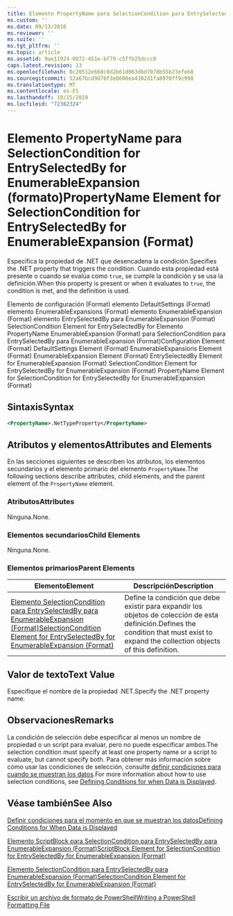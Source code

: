 ```yaml
---
title: Elemento PropertyName para SelectionCondition para EntrySelectedBy para EnumerableExpansion (Format) | Microsoft Docs
ms.custom: ''
ms.date: 09/13/2016
ms.reviewer: ''
ms.suite: ''
ms.tgt_pltfrm: ''
ms.topic: article
ms.assetid: 9ae11924-0072-451e-bf70-c5ffb25dccc0
caps.latest.revision: 13
ms.openlocfilehash: 0c20512e660c8d2b61d063dbd7078b55b23efeb8
ms.sourcegitcommit: 52a67bcd9d7bf3e8600ea4302d1fa8970ff9c998
ms.translationtype: MT
ms.contentlocale: es-ES
ms.lasthandoff: 10/15/2019
ms.locfileid: "72362324"
---
```

# <a name="propertyname-element-for-selectioncondition-for-entryselectedby-for-enumerableexpansion-format"></a><span data-ttu-id="ad6ee-102">Elemento PropertyName para SelectionCondition for EntrySelectedBy for EnumerableExpansion (formato)</span><span class="sxs-lookup"><span data-stu-id="ad6ee-102">PropertyName Element for SelectionCondition for EntrySelectedBy for EnumerableExpansion (Format)</span></span>

<span data-ttu-id="ad6ee-103">Especifica la propiedad de .NET que desencadena la condición.</span><span class="sxs-lookup"><span data-stu-id="ad6ee-103">Specifies the .NET property that triggers the condition.</span></span> <span data-ttu-id="ad6ee-104">Cuando esta propiedad está presente o cuando se evalúa como `true`, se cumple la condición y se usa la definición.</span><span class="sxs-lookup"><span data-stu-id="ad6ee-104">When this property is present or when it evaluates to `true`, the condition is met, and the definition is used.</span></span>

<span data-ttu-id="ad6ee-105">Elemento de configuración (Format) elemento DefaultSettings (Format) elemento EnumerableExpansions (Format) elemento EnumerableExpansion (Format) elemento EntrySelectedBy para EnumerableExpansion (Format) SelectionCondition Element for EntrySelectedBy for Elemento PropertyName EnumerableExpansion (Format) para SelectionCondition para EntrySelectedBy para EnumerableExpansion (Format)</span><span class="sxs-lookup"><span data-stu-id="ad6ee-105">Configuration Element (Format) DefaultSettings Element (Format) EnumerableExpansions Element (Format) EnumerableExpansion Element (Format) EntrySelectedBy Element for EnumerableExpansion (Format) SelectionCondition Element for EntrySelectedBy for EnumerableExpansion (Format) PropertyName Element for SelectionCondition for EntrySelectedBy for EnumerableExpansion (Format)</span></span>

## <a name="syntax"></a><span data-ttu-id="ad6ee-106">Sintaxis</span><span class="sxs-lookup"><span data-stu-id="ad6ee-106">Syntax</span></span>

```xml
<PropertyName>.NetTypeProperty</PropertyName>
```

## <a name="attributes-and-elements"></a><span data-ttu-id="ad6ee-107">Atributos y elementos</span><span class="sxs-lookup"><span data-stu-id="ad6ee-107">Attributes and Elements</span></span>

<span data-ttu-id="ad6ee-108">En las secciones siguientes se describen los atributos, los elementos secundarios y el elemento primario del elemento `PropertyName`.</span><span class="sxs-lookup"><span data-stu-id="ad6ee-108">The following sections describe attributes, child elements, and the parent element of the `PropertyName` element.</span></span>

### <a name="attributes"></a><span data-ttu-id="ad6ee-109">Atributos</span><span class="sxs-lookup"><span data-stu-id="ad6ee-109">Attributes</span></span>

<span data-ttu-id="ad6ee-110">Ninguna.</span><span class="sxs-lookup"><span data-stu-id="ad6ee-110">None.</span></span>

### <a name="child-elements"></a><span data-ttu-id="ad6ee-111">Elementos secundarios</span><span class="sxs-lookup"><span data-stu-id="ad6ee-111">Child Elements</span></span>

<span data-ttu-id="ad6ee-112">Ninguna.</span><span class="sxs-lookup"><span data-stu-id="ad6ee-112">None.</span></span>

### <a name="parent-elements"></a><span data-ttu-id="ad6ee-113">Elementos primarios</span><span class="sxs-lookup"><span data-stu-id="ad6ee-113">Parent Elements</span></span>

|<span data-ttu-id="ad6ee-114">Elemento</span><span class="sxs-lookup"><span data-stu-id="ad6ee-114">Element</span></span>|<span data-ttu-id="ad6ee-115">Descripción</span><span class="sxs-lookup"><span data-stu-id="ad6ee-115">Description</span></span>|
|-------------|-----------------|
|[<span data-ttu-id="ad6ee-116">Elemento SelectionCondition para EntrySelectedBy para EnumerableExpansion (Format)</span><span class="sxs-lookup"><span data-stu-id="ad6ee-116">SelectionCondition Element for EntrySelectedBy for EnumerableExpansion (Format)</span></span>](./selectioncondition-element-for-entryselectedby-for-enumerableexpansion-format.md)|<span data-ttu-id="ad6ee-117">Define la condición que debe existir para expandir los objetos de colección de esta definición.</span><span class="sxs-lookup"><span data-stu-id="ad6ee-117">Defines the condition that must exist to expand the collection objects of this definition.</span></span>|

## <a name="text-value"></a><span data-ttu-id="ad6ee-118">Valor de texto</span><span class="sxs-lookup"><span data-stu-id="ad6ee-118">Text Value</span></span>

<span data-ttu-id="ad6ee-119">Especifique el nombre de la propiedad .NET.</span><span class="sxs-lookup"><span data-stu-id="ad6ee-119">Specify the .NET property name.</span></span>

## <a name="remarks"></a><span data-ttu-id="ad6ee-120">Observaciones</span><span class="sxs-lookup"><span data-stu-id="ad6ee-120">Remarks</span></span>

<span data-ttu-id="ad6ee-121">La condición de selección debe especificar al menos un nombre de propiedad o un script para evaluar, pero no puede especificar ambos.</span><span class="sxs-lookup"><span data-stu-id="ad6ee-121">The selection condition must specify at least one property name or a script to evaluate, but cannot specify both.</span></span> <span data-ttu-id="ad6ee-122">Para obtener más información sobre cómo usar las condiciones de selección, consulte [definir condiciones para cuando se muestran los datos](./defining-conditions-for-displaying-data.md).</span><span class="sxs-lookup"><span data-stu-id="ad6ee-122">For more information about how to use selection conditions, see [Defining Conditions for when Data is Displayed](./defining-conditions-for-displaying-data.md).</span></span>

## <a name="see-also"></a><span data-ttu-id="ad6ee-123">Véase también</span><span class="sxs-lookup"><span data-stu-id="ad6ee-123">See Also</span></span>

[<span data-ttu-id="ad6ee-124">Definir condiciones para el momento en que se muestran los datos</span><span class="sxs-lookup"><span data-stu-id="ad6ee-124">Defining Conditions for When Data is Displayed</span></span>](./defining-conditions-for-displaying-data.md)

[<span data-ttu-id="ad6ee-125">Elemento ScriptBlock para SelectionCondition para EntrySelectedBy para EnumerableExpansion (Format)</span><span class="sxs-lookup"><span data-stu-id="ad6ee-125">ScriptBlock Element for SelectionCondition for EntrySelectedBy for EnumerableExpansion (Format)</span></span>](./scriptblock-element-for-selectioncondition-for-entryselectedby-for-enumerableexpansion-format.md)

[<span data-ttu-id="ad6ee-126">Elemento SelectionCondition para EntrySelectedBy para EnumerableExpansion (Format)</span><span class="sxs-lookup"><span data-stu-id="ad6ee-126">SelectionCondition Element for EntrySelectedBy for EnumerableExpansion (Format)</span></span>](./selectioncondition-element-for-entryselectedby-for-enumerableexpansion-format.md)

[<span data-ttu-id="ad6ee-127">Escribir un archivo de formato de PowerShell</span><span class="sxs-lookup"><span data-stu-id="ad6ee-127">Writing a PowerShell Formatting File</span></span>](./writing-a-powershell-formatting-file.md)
